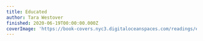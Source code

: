 ```yaml
---
title: Educated
author: Tara Westover
finished: 2020-06-19T00:00:00.000Z
coverImage: 'https://book-covers.nyc3.digitaloceanspaces.com/readings/educated-01.jpg'
---
```

